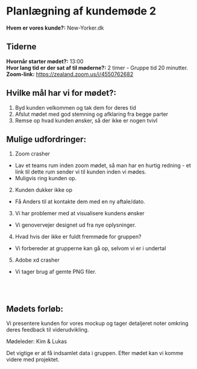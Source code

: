 # Planlægning af kundemøde 2

**Hvem er vores kunde?:** New-Yorker.dk

## Tiderne
**Hvornår starter mødet?:** 13:00
<br/>
**Hvor lang tid er der sat af til møderne?:** 2 timer - Gruppe tid 20 minutter.
<br/>
**Zoom-link:** https://zealand.zoom.us/j/4550762682

## Hvilke mål har vi for mødet?:
1. Byd kunden velkommen og tak dem for deres tid
2. Afslut mødet med god stemning og afklaring fra begge parter
3. Remse op hvad kunden ønsker, så der ikke er nogen tvivl

## Mulige udfordringer:
1. Zoom crasher
- Lav et teams rum inden zoom mødet, så man har en hurtig redning -  et link til dette rum sender vi til kunden inden vi mødes.
- Muligvis ring kunden op.

2. Kunden dukker ikke op
- Få Anders til at kontakte dem med en ny aftale/dato.

3. Vi har problemer med at visualisere kundens ønsker
- Vi genovervejer designet ud fra nye oplysninger.

4. Hvad hvis der ikke er fuldt fremmøde for gruppen?
- Vi forbereder at grupperne kan gå op, selvom vi er i undertal

5. Adobe xd crasher
- Vi tager brug af gemte PNG filer.

<br/>
<br/>

## Mødets forløb:
Vi presentere kunden for vores mockup og tager detaljeret noter omkring deres feedback til viderudvikling.

Mødeleder: Kim & Lukas

Det vigtige er at få indsamlet data i gruppen. Efter mødet kan vi komme videre med projektet. 

<br/>






